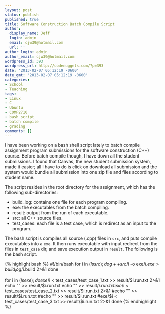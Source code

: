 ```yaml
---
layout: post
status: publish
published: true
title: Software Construction Batch Compile Script
author:
  display_name: Jeff
  login: admin
  email: cjw39@hotmail.com
  url: ''
author_login: admin
author_email: cjw39@hotmail.com
wordpress_id: 393
wordpress_url: http://codenuggets.com/?p=393
date: '2013-02-07 05:12:19 -0600'
date_gmt: '2013-02-07 05:12:19 -0600'
categories:
- School
- Teaching
tags:
- Linux
- C
- Ubuntu
- COMP2710
- bash script
- batch compile
- grading
comments: []
---
```

I have been working on a bash shell script lately to batch compile assignment program submissions for the software construction (C++) course. Before batch compile though, I have down all the student submissions. I found that Canvas, the new student submission system, made it easier; all I have to do is click on download all submission and the system would bundle all submission into one zip file and files according to student name.

The script resides in the root directory for the assignment, which has the following sub-directories:

- build_log: contains one file for each program compiling.
- exe: the executables from the batch compiling.
- result: output from the run of each executable.
- src: all C++ source files.
- test_cases: each file is a test case, which is redirect as an input to the program.

The bash script is compiles all source (.cpp) files in `src`, and puts compile executables into a `exe`. It then runs executable with input redirect from the files in `test_case` dir, and save execution output in `result`. The following is the bash script.

{% highlight bash %}
#!/bin/bash
for i in $(ls src); do
    g++ src/$i -o exe/$i.exe > build_log/$i.build 2>&1
done

for i in $(ls exe); do
    exe/$i < test_cases/test_case_1.txt >> result/$i.run.txt 2>&1
    echo "" >> result/$i.run.txt
    echo "" >> result/$i.run.txt
    exe/$i < test_cases/test_case_2.txt >> result/$i.run.txt 2>&1
    #echo "" >> result/$i.run.txt
    #echo "" >> result/$i.run.txt
    #exe/$i < test_cases/test_case_3.txt >> result/$i.run.txt 2>&1
done
{% endhighlight %}
